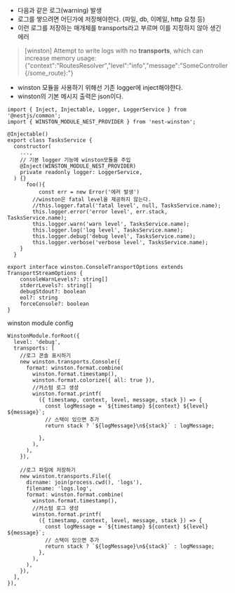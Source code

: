 - 다음과 같은 로그(warning) 발생
- 로그를 쌓으려면 어딘가에 저장해야한다. (파일, db, 이메일, http 요청 등)
- 이런 로그를 저장하는 매개체를 transports라고 부르며 이를 지정하지 않아 생긴 에러
> [winston] Attempt to write logs with no **transports**, which can increase memory usage: {"context":"RoutesResolver","level":"info","message":"SomeController {/some_route}:"}

- winston 모듈을 사용하기 위해선 기존 logger에 inject해야한다.
- winston의 기본 메시지 출력은 json이다.

```node
import { Inject, Injectable, Logger, LoggerService } from '@nestjs/common';  
import { WINSTON_MODULE_NEST_PROVIDER } from 'nest-winston';  

@Injectable()  
export class TasksService {  
  constructor(  
    ...,
	// 기본 logger 기능에 winston모듈을 주입  
    @Inject(WINSTON_MODULE_NEST_PROVIDER)  
    private readonly logger: LoggerService,  
  ) {}
	  foo(){
		  const err = new Error('에러 발생')
		//winston은 fatal level을 제공하지 않는다.
		//this.logger.fatal('fatal level', null, TasksService.name);  
		this.logger.error('error level', err.stack, TasksService.name);  
		this.logger.warn('warn level', TasksService.name);  
		this.logger.log('log level', TasksService.name);  
		this.logger.debug('debug level', TasksService.name);  
		this.logger.verbose('verbose level', TasksService.name);
	}
  }
```


```node
export interface winston.ConsoleTransportOptions extends TransportStreamOptions {
	consoleWarnLevels?: string[]
	stderrLevels?: string[]
	debugStdout?: boolean
	eol?: string
	forceConsole?: boolean
}
```


winston module config
```node
WinstonModule.forRoot({  
  level: 'debug',  
  transports: [  
	//로그 콘솔 표시하기
    new winston.transports.Console({  
      format: winston.format.combine(  
        winston.format.timestamp(),  
        winston.format.colorize({ all: true }), 
        //커스텀 로그 생성 
        winston.format.printf(  
          ({ timestamp, context, level, message, stack }) => {  
            const logMessage = `${timestamp} ${context} ${level} ${message}`;
            // 스택이 있으면 추가
            return stack ? `${logMessage}\n${stack}` : logMessage; 
            
          },  
        ),  
      ),  
    }),
      
    //로그 파일에 저장하기
    new winston.transports.File({  
      dirname: join(process.cwd(), 'logs'),  
      filename: 'logs.log',  
      format: winston.format.combine(  
        winston.format.timestamp(),  
        //커스텀 로그 생성
        winston.format.printf(  
          ({ timestamp, context, level, message, stack }) => {  
            const logMessage = `${timestamp} ${context} ${level} ${message}`;  
            // 스택이 있으면 추가  
            return stack ? `${logMessage}\n${stack}` : logMessage; 
          },  
        ),  
      ),  
    }),  
  ],  
}),
```
